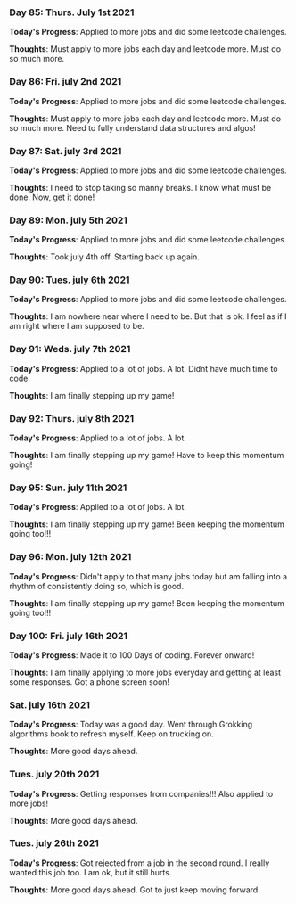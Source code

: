 ### Day 85: Thurs. July 1st 2021

**Today's Progress**: Applied to more jobs and did some leetcode challenges.

**Thoughts**: Must apply to more jobs each day and leetcode more. Must do so much more.

### Day 86: Fri. july 2nd 2021

**Today's Progress**: Applied to more jobs and did some leetcode challenges.

**Thoughts**: Must apply to more jobs each day and leetcode more. Must do so much more. Need to fully understand data structures and algos!

### Day 87: Sat. july 3rd 2021

**Today's Progress**: Applied to more jobs and did some leetcode challenges.

**Thoughts**: I need to stop taking so manny breaks. I know what must be done. Now, get it done!

### Day 89: Mon. july 5th 2021

**Today's Progress**: Applied to more jobs and did some leetcode challenges.

**Thoughts**: Took july 4th off. Starting back up again.

### Day 90: Tues. july 6th 2021

**Today's Progress**: Applied to more jobs and did some leetcode challenges.

**Thoughts**: I am nowhere near where I need to be. But that is ok. I feel as if I am right where I am supposed to be.

### Day 91: Weds. july 7th 2021

**Today's Progress**: Applied to a lot of jobs. A lot. Didnt have much time to code.

**Thoughts**: I am finally stepping up my game!

### Day 92: Thurs. july 8th 2021

**Today's Progress**: Applied to a lot of jobs. A lot. 

**Thoughts**: I am finally stepping up my game! Have to keep this momentum going!

### Day 95: Sun. july 11th 2021

**Today's Progress**: Applied to a lot of jobs. A lot. 

**Thoughts**: I am finally stepping up my game! Been keeping the momentum going too!!!

### Day 96: Mon. july 12th 2021

**Today's Progress**: Didn't apply to that many jobs today but am falling into a rhythm of consistently doing so, which is good.

**Thoughts**: I am finally stepping up my game! Been keeping the momentum going too!!!

### Day 100: Fri. july 16th 2021

**Today's Progress**: Made it to 100 Days of coding. Forever onward!

**Thoughts**: I am finally applying to more jobs everyday and getting at least some responses. Got a phone screen soon!

 ### Sat. july 16th 2021

 **Today's Progress**: Today was a good day. Went through Grokking algorithms book to refresh myself. Keep on trucking on.

 **Thoughts**: More good days ahead.

 ### Tues. july 20th 2021

 **Today's Progress**: Getting responses from companies!!! Also applied to more jobs!

 **Thoughts**: More good days ahead.

  ### Tues. july 26th 2021

  **Today's Progress**: Got rejected from a job in the second round. I really wanted this job too. I am ok, but it still hurts.

  **Thoughts**: More good days ahead. Got to just keep moving forward.